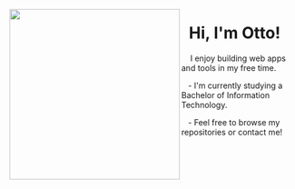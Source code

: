[<img align="left" src=https://github.com/ottohellwig/ottohellwig/assets/105997582/ceee43b3-2497-4781-b04e-e6dbc4e4e5ba width=300>](a)

<h1>
&nbsp; Hi, I'm Otto! 
</h1>

<p>
&nbsp; &nbsp; I enjoy building web apps and tools in my free time. 
  
&nbsp;&nbsp; - I'm currently studying a Bachelor of Information Technology.

&nbsp;&nbsp; - Feel free to browse my repositories or contact me!
</p>

